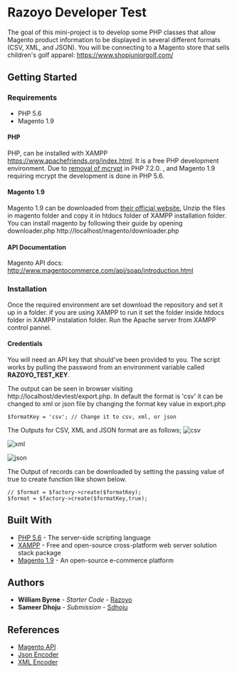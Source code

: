 # Razoyo Developer Test

The goal of this mini-project is to develop some PHP classes that allow Magento product information to be displayed in several different formats (CSV, XML, and JSON). You will be connecting to a Magento store that sells children's golf apparel: <https://www.shopjuniorgolf.com/>



## Getting Started

### Requirements
   -	PHP 5.6 
   -    Magento 1.9
#### PHP 
PHP, can be installed with XAMPP https://www.apachefriends.org/index.html.  It is a free PHP development environment. Due to [removal of mcrypt](http://php.net/manual/en/intro.mcrypt.php) in PHP 7.2.0. , and Magento 1.9 requiring mcrypt the development is done in PHP 5.6.

#### Magento 1.9
Magento 1.9 can be downloaded from [their official website.](https://magento.com/tech-resources/download) Unzip the files in magento folder and copy it in htdocs folder of XAMPP installation folder. You can install magento by following their guide by opening downloader.php http://localhost/magento/downloader.php
    
#### API Documentation
Magento API docs: <http://www.magentocommerce.com/api/soap/introduction.html>

### Installation
Once the required environment are set download the repository and set it up in a folder. if you are using XAMPP to run it set the folder inside htdocs folder in XAMPP instalation folder. Run the Apache server from XAMPP control pannel. 

#### Credentials
You will need an API key that should've been provided to you. The script works by pulling the password from an environment variable called **RAZOYO_TEST_KEY**.

The output can be seen in browser visiting http://localhost/devtest/export.php. In default the format is 'csv' it can be changed to xml or json file by changing the format key value in export.php 
```
$formatKey = 'csv'; // Change it to csv, xml, or json
```
The Outputs for CSV, XML and JSON format are as follows;
![csv](https://user-images.githubusercontent.com/25574185/51796960-9bee4800-21c1-11e9-8eaa-fb997fbce6a7.JPG)

![xml](https://user-images.githubusercontent.com/25574185/51796965-ac062780-21c1-11e9-9d96-19a4c56316c8.JPG)

![json](https://user-images.githubusercontent.com/25574185/51796963-a7da0a00-21c1-11e9-816f-017f2203d158.JPG)

The Output of records can be downloaded by setting the passing value of true to create function like shown below.
```
// $format = $factory->create($formatKey);
$format = $factory->create($formatKey,true);
```

## Built With

* [PHP 5.6](http://www.php.net/) - The server-side scripting language 
* [XAMPP](https://www.apachefriends.org/index.html) - Free and open-source cross-platform web server solution stack package 
* [Magento 1.9](https://magento.com/) -  An open-source e-commerce platform


## Authors

* **William Byrne** - *Starter Code* - [Razoyo](https://github.com/razoyo)
* **Sameer Dhoju** - *Submission* - [Sdhoju](https://github.com/sdhoju)

## References

 * [Magento API](https://devdocs.magento.com/guides/m1x/api/soap/catalog/catalogProduct/catalog_product.list.html)
 * [Json Encoder](http://php.net/manual/en/function.json-encode.php)
 * [XML Encoder](https://www.devexp.eu/2009/04/11/php-domdocument-convert-array-to-xml/)
